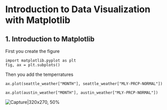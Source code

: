 # Introduction to Data Visualization with Matplotlib 

## 1. Introduction to Matplotlib
First you create the figure
```
import matplotlib.pyplot as plt 
fig, ax = plt.subplots()
```
Then you add the temperratures
```
ax.plot(seattle_weather["MONTH"], seattle_weather["MLY-PRCP-NORMAL"])    
```
```
ax.plot(austin_weather["MONTH"], austin_weather["MLY-PRCP-NORMAL"])

```
![Capture|320x270, 50%](https://user-images.githubusercontent.com/43359238/197881195-5e3850d5-513c-4e45-908f-373906283367.png)

